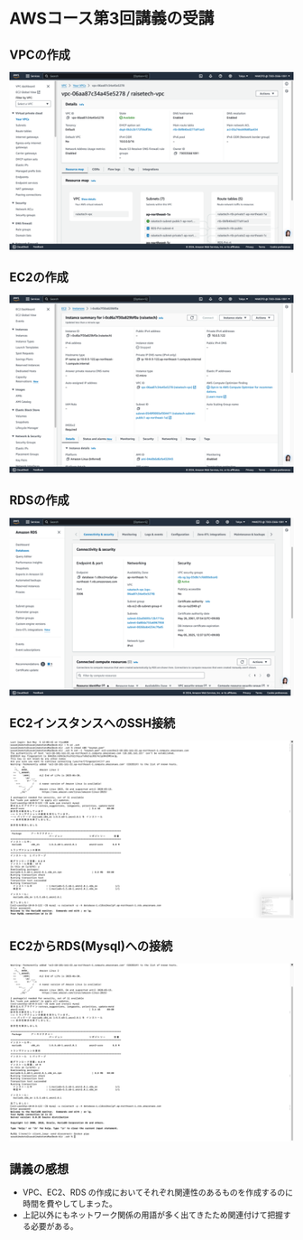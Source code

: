 # AWSコース第3回講義の受講

## VPCの作成
![VPC](images2/VPC.png)

## EC2の作成
![EC2](images2/EC2.png)


## RDSの作成
![RDS](images2/RDS.png)

## EC2インスタンスへのSSH接続
![EC2ssh](images2/EC2ssh.png)

## EC2からRDS(Mysql)への接続
![RDSconnect](images2/RDSconnect.png)

## 講義の感想
* VPC、EC2、RDS の作成においてそれぞれ関連性のあるものを作成するのに時間を費やしてしまった。
* 上記以外にもネットワーク関係の用語が多く出てきたため関連付けて把握する必要がある。

